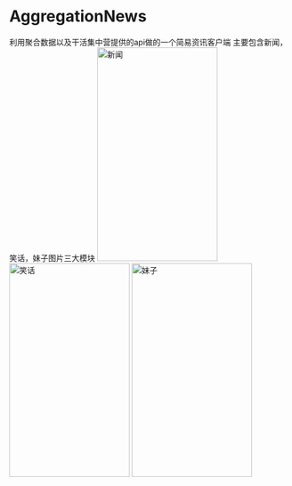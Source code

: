 # AggregationNews
利用聚合数据以及干活集中营提供的api做的一个简易资讯客户端
主要包含新闻，笑话，妹子图片三大模块
<img src="https://github.com/zhongjuncoder/AggregationNews/blob/master/screenshots/pic1.png" width="216" height="384" alt="新闻"/>
<img src="https://github.com/zhongjuncoder/AggregationNews/blob/master/screenshots/pic2.png" width="216" height="384" alt="笑话"/>
<img src="https://github.com/zhongjuncoder/AggregationNews/blob/master/screenshots/pic3.png" width="216" height="384" alt="妹子"/>
